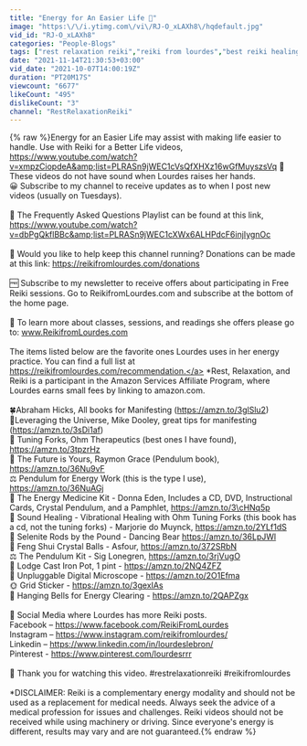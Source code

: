 ```yaml
---
title: "Energy for An Easier Life 🌸"
image: "https:\/\/i.ytimg.com\/vi\/RJ-O_xLAXh8\/hqdefault.jpg"
vid_id: "RJ-O_xLAXh8"
categories: "People-Blogs"
tags: ["rest relaxation reiki","reiki from lourdes","best reiki healing"]
date: "2021-11-14T21:30:53+03:00"
vid_date: "2021-10-07T14:00:19Z"
duration: "PT20M17S"
viewcount: "6677"
likeCount: "495"
dislikeCount: "3"
channel: "RestRelaxationReiki"
---
```

{% raw %}Energy for an Easier Life may assist with making life easier to handle. Use with Reiki for a Better Life videos, <a rel="nofollow" target="blank" href="https://www.youtube.com/watch?v=xmpzCiopdeA&amp;list=PLRASn9jWEC1cVsQfXHXz16wGfMuyszsVq">https://www.youtube.com/watch?v=xmpzCiopdeA&amp;list=PLRASn9jWEC1cVsQfXHXz16wGfMuyszsVq</a> 🙌 These videos do not have sound when Lourdes raises her hands. <br />😀 Subscribe to my channel to receive updates as to when I post new videos (usually on Tuesdays).<br /><br />📗 The Frequently Asked Questions Playlist can be found at this link, <a rel="nofollow" target="blank" href="https://www.youtube.com/watch?v=dbPgQkflBBc&amp;list=PLRASn9jWEC1cXWx6ALHPdcF6injIygnOc">https://www.youtube.com/watch?v=dbPgQkflBBc&amp;list=PLRASn9jWEC1cXWx6ALHPdcF6injIygnOc</a><br /><br />🌹 Would you like to help keep this channel running? Donations can be made at this link: <a rel="nofollow" target="blank" href="https://reikifromlourdes.com/donations">https://reikifromlourdes.com/donations</a> <br /><br />🆓 Subscribe to my newsletter to receive offers about participating in Free Reiki sessions. Go to ReikifromLourdes.com and subscribe at the bottom of the home page. <br /><br />📓 To learn more about classes, sessions, and readings she offers please go to: www.ReikifromLourdes.com <br /><br />The items listed below are the favorite ones Lourdes uses in her energy practice. You can find a full list at <a rel="nofollow" target="blank" href="https://reikifromlourdes.com/recommendation.">https://reikifromlourdes.com/recommendation.</a> *Rest, Relaxation, and Reiki is a participant in the Amazon Services Affiliate Program, where Lourdes earns small fees by linking to amazon.com.  <br /><br />🍀Abraham Hicks, All books for Manifesting (<a rel="nofollow" target="blank" href="https://amzn.to/3glSlu2)">https://amzn.to/3glSlu2)</a><br />🌟Leveraging the Universe, Mike Dooley, great tips for manifesting (<a rel="nofollow" target="blank" href="https://amzn.to/3sDi1af)">https://amzn.to/3sDi1af)</a> <br />🎵 Tuning Forks, Ohm Therapeutics (best ones I have found), <a rel="nofollow" target="blank" href="https://amzn.to/3tpzrHz">https://amzn.to/3tpzrHz</a> <br />📕 The Future is Yours, Raymon Grace (Pendulum book), <a rel="nofollow" target="blank" href="https://amzn.to/36Nu9vF">https://amzn.to/36Nu9vF</a> <br />⚖ Pendulum for Energy Work (this is the type I use), <a rel="nofollow" target="blank" href="https://amzn.to/36NuAGj">https://amzn.to/36NuAGj</a> <br />🏥 The Energy Medicine Kit - Donna Eden, Includes a CD, DVD, Instructional Cards, Crystal Pendulum, and a Pamphlet, <a rel="nofollow" target="blank" href="https://amzn.to/3\cHNq5p">https://amzn.to/3\cHNq5p</a> <br />🎼 Sound Healing - Vibrational Healing with Ohm Tuning Forks (this book has a cd, not the tuning forks) - Marjorie do Muynck, <a rel="nofollow" target="blank" href="https://amzn.to/2YLf1dS">https://amzn.to/2YLf1dS</a> <br />💎 Selenite Rods by the Pound - Dancing Bear <a rel="nofollow" target="blank" href="https://amzn.to/36LpJWl">https://amzn.to/36LpJWl</a> <br />💎 Feng Shui Crystal Balls - Asfour, <a rel="nofollow" target="blank" href="https://amzn.to/372SRbN">https://amzn.to/372SRbN</a> <br />⚖ The Pendulum Kit - Sig Lonegren, <a rel="nofollow" target="blank" href="https://amzn.to/3rjVugO">https://amzn.to/3rjVugO</a><br />🙂 Lodge Cast Iron Pot, 1 pint - <a rel="nofollow" target="blank" href="https://amzn.to/2NQ4ZFZ">https://amzn.to/2NQ4ZFZ</a><br />🔬 Unpluggable Digital Microscope - <a rel="nofollow" target="blank" href="https://amzn.to/2O1Efma">https://amzn.to/2O1Efma</a><br />🌞 Grid Sticker - <a rel="nofollow" target="blank" href="https://amzn.to/3gexIAs">https://amzn.to/3gexIAs</a><br />🔔 Hanging Bells for Energy Clearing - <a rel="nofollow" target="blank" href="https://amzn.to/2QAPZgx">https://amzn.to/2QAPZgx</a><br /><br />📱 Social Media where Lourdes has more Reiki posts.  <br />Facebook – <a rel="nofollow" target="blank" href="https://www.facebook.com/ReikiFromLourdes">https://www.facebook.com/ReikiFromLourdes</a><br />Instagram – <a rel="nofollow" target="blank" href="https://www.instagram.com/reikifromlourdes/">https://www.instagram.com/reikifromlourdes/</a><br />Linkedin – <a rel="nofollow" target="blank" href="https://www.linkedin.com/in/lourdeslebron/">https://www.linkedin.com/in/lourdeslebron/</a><br />Pinterest - <a rel="nofollow" target="blank" href="https://www.pinterest.com/lourdesrrr">https://www.pinterest.com/lourdesrrr</a><br /><br />🌺 Thank you for watching this video. #restrelaxationreiki #reikifromlourdes   <br /><br />*DISCLAIMER: Reiki is a complementary energy modality and should not be used as a replacement for medical needs. Always seek the advice of a medical profession for issues and challenges. Reiki videos should not be received while using machinery or driving. Since everyone's energy is different, results may vary and are not guaranteed.{% endraw %}
